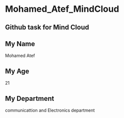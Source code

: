 # Mohamed_Atef_MindCloud

## Github task for Mind Cloud


## My Name

Mohamed Atef

## My Age

21

## My Department

communicattion and Electronics department

